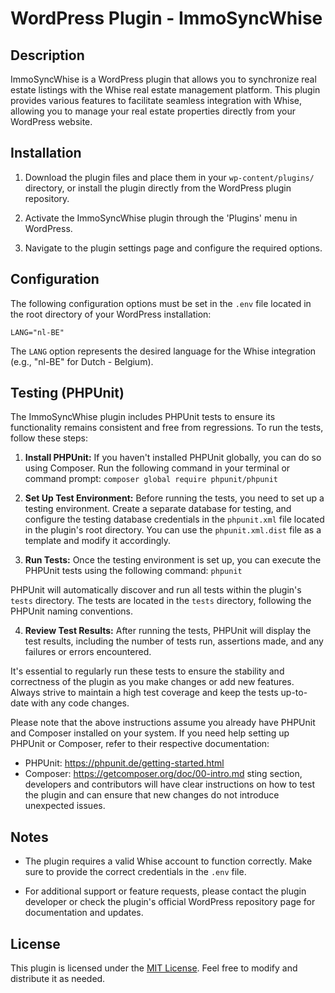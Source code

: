 # WordPress Plugin - ImmoSyncWhise

## Description

ImmoSyncWhise is a WordPress plugin that allows you to synchronize real estate listings with the Whise real estate management platform. This plugin provides various features to facilitate seamless integration with Whise, allowing you to manage your real estate properties directly from your WordPress website.

## Installation

1. Download the plugin files and place them in your `wp-content/plugins/` directory, or install the plugin directly from the WordPress plugin repository.

2. Activate the ImmoSyncWhise plugin through the 'Plugins' menu in WordPress.

3. Navigate to the plugin settings page and configure the required options.

## Configuration

The following configuration options must be set in the `.env` file located in the root directory of your WordPress installation:

```
LANG="nl-BE"
```

The `LANG` option represents the desired language for the Whise integration (e.g., "nl-BE" for Dutch - Belgium).

## Testing (PHPUnit)

The ImmoSyncWhise plugin includes PHPUnit tests to ensure its functionality remains consistent and free from regressions. To run the tests, follow these steps:

1. **Install PHPUnit:** If you haven't installed PHPUnit globally, you can do so using Composer. Run the following command in your terminal or command prompt:
`composer global require phpunit/phpunit`

2. **Set Up Test Environment:** Before running the tests, you need to set up a testing environment. Create a separate database for testing, and configure the testing database credentials in the `phpunit.xml` file located in the plugin's root directory. You can use the `phpunit.xml.dist` file as a template and modify it accordingly.

3. **Run Tests:** Once the testing environment is set up, you can execute the PHPUnit tests using the following command:
`phpunit`


PHPUnit will automatically discover and run all tests within the plugin's `tests` directory. The tests are located in the `tests` directory, following the PHPUnit naming conventions.

4. **Review Test Results:** After running the tests, PHPUnit will display the test results, including the number of tests run, assertions made, and any failures or errors encountered.

It's essential to regularly run these tests to ensure the stability and correctness of the plugin as you make changes or add new features. Always strive to maintain a high test coverage and keep the tests up-to-date with any code changes.

Please note that the above instructions assume you already have PHPUnit and Composer installed on your system. If you need help setting up PHPUnit or Composer, refer to their respective documentation:

- PHPUnit: https://phpunit.de/getting-started.html
- Composer: https://getcomposer.org/doc/00-intro.md
sting section, developers and contributors will have clear instructions on how to test the plugin and can ensure that new changes do not introduce unexpected issues.

## Notes

- The plugin requires a valid Whise account to function correctly. Make sure to provide the correct credentials in the `.env` file.

- For additional support or feature requests, please contact the plugin developer or check the plugin's official WordPress repository page for documentation and updates.

## License

This plugin is licensed under the [MIT License](LICENSE). Feel free to modify and distribute it as needed.

